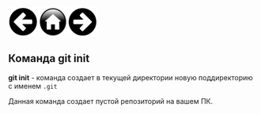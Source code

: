 [![Вернуться назад](./assets/button_back.png)](./history.md)[![На главную](./assets/button_home.png)](./readme.md)[![Вперед](./assets/button_forward.png)](./add.md) 



## Команда git init

**git init** - команда создает в текущей директории новую поддиректорию с именем `.git`

Данная команда создает пустой репозиторий  на вашем ПК.